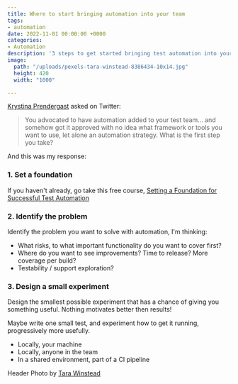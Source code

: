 ```yaml
---
title: Where to start bringing automation into your team
tags:
- automation
date: 2022-11-01 00:00:00 +0000
categories:
- Automation
description: '3 steps to get started bringing test automation into your team'
image:
  path: "/uploads/pexels-tara-winstead-8386434-10x14.jpg"
  height: 420
  width: "1000"

---
```

[Krystina Prendergast](https://twitter.com/RuinAerlin) asked on Twitter:

> You advocated to have automation added to your test team... and somehow got it approved with no idea what framework or tools you want to use, let alone an automation strategy. What is the first step you take?

And this was my response:

### 1. Set a foundation

If you haven't already, go take this free course, [Setting a Foundation for Successful Test Automation](https://testautomationu.applitools.com/setting-a-foundation-for-successful-test-automation/)

### 2. Identify the problem

Identify the problem you want to solve with automation, I'm thinking:

* What risks, to what important functionality do you want to cover first?
* Where do you want to see improvements? Time to release? More coverage per build?
* Testability / support exploration?

### 3. Design a small experiment

Design the smallest possible experiment that has a chance of giving you something useful. Nothing motivates better then results!

Maybe write one small test, and experiment how to get it running, progressively more usefully.

* Locally, your machine
* Locally, anyone in the team
* In a shared environment, part of a CI pipeline

Header Photo by [Tara Winstead](https://www.pexels.com/photo/person-reaching-out-to-a-robot-8386434/)
